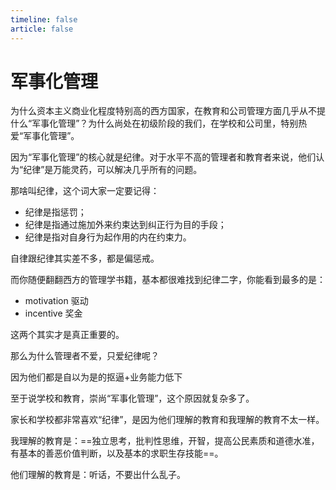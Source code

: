 ```yaml
---
timeline: false
article: false
---
```


# 军事化管理

为什么资本主义商业化程度特别高的西方国家，在教育和公司管理方面几乎从不提什么“军事化管理”？为什么尚处在初级阶段的我们，在学校和公司里，特别热爱“军事化管理”。

因为“军事化管理”的核心就是纪律。对于水平不高的管理者和教育者来说，他们认为“纪律”是万能灵药，可以解决几乎所有的问题。

那啥叫纪律，这个词大家一定要记得：

- 纪律是指惩罚；
- 纪律是指通过施加外来约束达到纠正行为目的手段；
- 纪律是指对自身行为起作用的内在约束力。

自律跟纪律其实差不多，都是偏惩戒。

而你随便翻翻西方的管理学书籍，基本都很难找到纪律二字，你能看到最多的是：

- motivation 驱动
- incentive 奖金

这两个其实才是真正重要的。

那么为什么管理者不爱，只爱纪律呢？

因为他们都是自以为是的抠逼+业务能力低下

至于说学校和教育，崇尚“军事化管理”，这个原因就复杂多了。

家长和学校都非常喜欢“纪律”，是因为他们理解的教育和我理解的教育不太一样。

我理解的教育是：==独立思考，批判性思维，开智，提高公民素质和道德水准，有基本的善恶价值判断，以及基本的求职生存技能==。

他们理解的教育是：听话，不要出什么乱子。